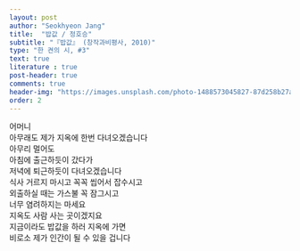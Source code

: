 ```yaml
---
layout: post
author: "Seokhyeon Jang"
title:  "밥값 / 정호승"
subtitle: "『밥값』 (창작과비평사, 2010)"
type: "한 켠의 시, #3"
text: true
literature : true
post-header: true
comments: true
header-img: "https://images.unsplash.com/photo-1488573045827-87d258b27a8d?ixlib=rb-1.2.1&ixid=eyJhcHBfaWQiOjEyMDd9&auto=format&fit=crop&w=1952&q=80"
order: 2
---
```


어머니 <br>
아무래도 제가 지옥에 한번 다녀오겠습니다 <br>
아무리 멀어도 <br>
아침에 출근하듯이 갔다가 <br>
저녁에 퇴근하듯이 다녀오겠습니다 <br>
식사 거르지 마시고 꼭꼭 씹어서 잡수시고 <br>
외출하실 때는 가스불 꼭 잠그시고 <br>
너무 염려하지는 마세요 <br>
지옥도 사람 사는 곳이겠지요 <br>
지금이라도 밥값을 하러 지옥에 가면 <br>
비로소 제가 인간이 될 수 있을 겁니다 <br>